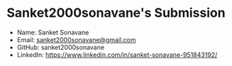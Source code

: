 # Sanket2000sonavane's Submission

- Name: Sanket Sonavane
- Email: sanket2000sonavane@gmail.com
- GitHub: sanket2000sonavane
- LinkedIn: https://www.linkedin.com/in/sanket-sonavane-951843192/